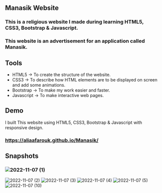 ## Manasik Website
### This is a religious website I made during learning HTML5, CSS3, Bootstrap & Javascript.
### This website is an advertisement for an application called Manasik.

## Tools
* HTML5 -> To create the structure of the website.
* CSS3 -> To describe how HTML elements are to be displayed on screen and add some animations.
* Bootstrap -> To make my work easier and faster.
* Javascript -> To make interactive web pages.

## Demo
I built This website using HTML5, CSS3, Bootstrap & Javascript with responsive design.
### https://aliaafarouk.github.io/Manasik/

## Snapshots
### ![2022-11-07 (1)](https://user-images.githubusercontent.com/76823275/200399194-d45bf370-eecf-41ae-8190-805b45280282.png)
![2022-11-07 (2)](https://user-images.githubusercontent.com/76823275/200399602-a9bf5187-d3ac-45c5-baa0-c7ed9866086a.png)
![2022-11-07 (3)](https://user-images.githubusercontent.com/76823275/200399772-a3222918-33ce-40a8-81bd-19d732b02ee9.png)
![2022-11-07 (4)](https://user-images.githubusercontent.com/76823275/200399872-fc03e5ed-e8a8-4fe2-ba3f-d6b69c35cc52.png)
![2022-11-07 (5)](https://user-images.githubusercontent.com/76823275/200400284-e9e34bd8-944f-4729-a34f-0d4ccb411648.png)
![2022-11-07 (10)](https://user-images.githubusercontent.com/76823275/200401528-008475b6-36d0-4a02-af36-ec01907d904e.png)
